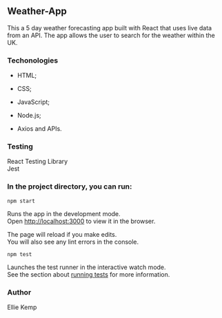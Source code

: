 ## Weather-App 

This a 5 day weather forecasting app built with React that uses live data from an API. The app allows the user to search for the weather within the UK. 

### Techonologies

- HTML;

- CSS;

- JavaScript;

- Node.js;

- Axios and APIs.

### Testing

React Testing Library<br />
Jest

### In the project directory, you can run:

`npm start`

Runs the app in the development mode.<br />
Open [http://localhost:3000](http://localhost:3000) to view it in the browser.

The page will reload if you make edits.<br />
You will also see any lint errors in the console.

`npm test`

Launches the test runner in the interactive watch mode.<br />
See the section about [running tests](https://facebook.github.io/create-react-app/docs/running-tests) for more information.

### Author

Ellie Kemp 
